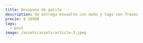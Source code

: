```yaml
---
title: Desayuno de gatito
description: Se entrega envuelto con moño y tags con frases
precio: $ 10500
tags:
  - post
image: /assets/assets/article-3.jpeg
---
```

